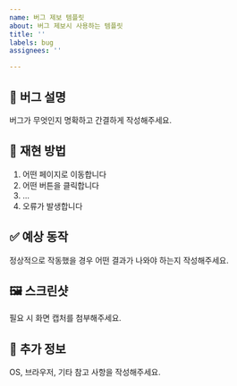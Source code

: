 ```yaml
---
name: 버그 제보 템플릿
about: 버그 제보시 사용하는 템플릿
title: ''
labels: bug
assignees: ''

---
```


## 🐞 버그 설명
버그가 무엇인지 명확하고 간결하게 작성해주세요.

## 🔁 재현 방법
1. 어떤 페이지로 이동합니다
2. 어떤 버튼을 클릭합니다
3. ...
4. 오류가 발생합니다

## ✅ 예상 동작
정상적으로 작동했을 경우 어떤 결과가 나와야 하는지 작성해주세요.

## 🖼️ 스크린샷
필요 시 화면 캡처를 첨부해주세요.

## 📎 추가 정보
OS, 브라우저, 기타 참고 사항을 작성해주세요.
